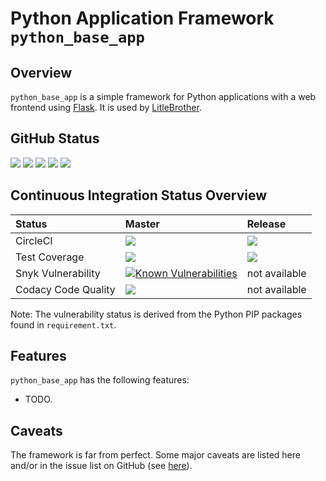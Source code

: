 # Python Application Framework `python_base_app`

## Overview

`python_base_app` is a simple framework for Python applications with a web frontend using 
[Flask](https://palletsprojects.com/p/flask/). It is used by [LitleBrother](https://github.com/marcus67/little_brother).

## GitHub Status

<A HREF="https://github.com/marcus67/python_base_app">
<IMG SRC="https://img.shields.io/github/forks/marcus67/python_base_app.svg?label=forks"></A> 
<A HREF="https://github.com/marcus67/python_base_app/stargazers">
<IMG SRC="https://img.shields.io/github/stars/marcus67/python_base_app.svg?label=stars"></A> 
<A HREF="https://github.com/marcus67/python_base_app/watchers">
<IMG SRC="https://img.shields.io/github/watchers/marcus67/python_base_app.svg?label=watchers"></A> 
<A HREF="https://github.com/marcus67/python_base_app/issues">
<IMG SRC="https://img.shields.io/github/issues/marcus67/python_base_app.svg"></A> 
<A HREF="https://github.com/marcus67/python_base_app/pulls">
<IMG SRC="https://img.shields.io/github/issues-pr/marcus67/python_base_app.svg"></A>

## Continuous Integration Status Overview

| Status | Master | Release |
|:------ |:------ |:------- |
| CircleCI | <A HREF="https://circleci.com/gh/marcus67/python_base_app/tree/master"><IMG SRC="https://img.shields.io/circleci/project/github/marcus67/python_base_app/master.svg?label=master"></A> | <A HREF="https://circleci.com/gh/marcus67/python_base_app/tree/release"><IMG SRC="https://img.shields.io/circleci/project/github/marcus67/python_base_app/release.svg?label=release"></A> |
| Test Coverage | <A HREF="https://codecov.io/gh/marcus67/python_base_app/branch/master"><IMG SRC="https://img.shields.io/codecov/c/github/marcus67/python_base_app.svg?label=master"></A> | <A HREF="https://codecov.io/gh/marcus67/python_base_app/branch/release"><IMG SRC="https://img.shields.io/codecov/c/github/marcus67/python_base_app/release.svg?label=release"></A> | 
| Snyk Vulnerability | <a href="https://snyk.io/test/github/marcus67/python_base_app?targetFile=requirements.txt"><img src="https://snyk.io/test/github/marcus67/python_base_app/badge.svg?targetFile=requirements.txt" alt="Known Vulnerabilities" data-canonical-src="https://snyk.io/test/github/marcus67/python_base_app?targetFile=requirements.txt" style="max-width:100%;"></a> | not available |
| Codacy Code Quality | <a href="https://www.codacy.com/app/marcus67/python_base_app?utm_source=github.com&amp;utm_medium=referral&amp;utm_content=marcus67/python_base_app&amp;utm_campaign=Badge_Grade"><img src="https://api.codacy.com/project/badge/Grade/3e3130c1c450404db9b16e10ab8af7fd"/></a> | not available |

Note: The vulnerability status is derived from the Python PIP packages found in `requirement.txt`.

## Features

`python_base_app` has the following features:

*   TODO.

## Caveats

The framework is far from perfect. Some major caveats are listed here and/or in the 
issue list on GitHub (see [here](../issues)).
